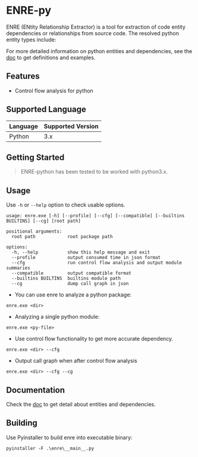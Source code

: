 # ENRE-py

ENRE (ENtity Relationship Extractor) is a tool for extraction of code entity dependencies or relationships from source code. The resolved python entity types include:


For more detailed information on python entities and dependencies, see the [doc](./docs) to get definitions and examples.
## Features
- Control flow analysis for python

## Supported Language
|Language|Supported Version|
|-|-|
|Python|3.x|

## Getting Started
> ENRE-python has been tested to be worked with python3.x.




## Usage
Use `-h` or `--help` option to check usable options.
```shell
usage: enre.exe [-h] [--profile] [--cfg] [--compatible] [--builtins BUILTINS] [--cg] [root path]

positional arguments:
  root path            root package path

options:
  -h, --help           show this help message and exit
  --profile            output consumed time in json format
  --cfg                run control flow analysis and output module summaries
  --compatible         output compatible format
  --builtins BUILTINS  builtins module path
  --cg                 dump call graph in json

```

- You can use enre to analyze a python package:
```
enre.exe <dir>
```

- Analyzing a single python module:
```
enre.exe <py-file>
```

- Use control flow functionality to get more accurate dependency.
```shell
enre.exe <dir> --cfg
```

- Output call graph when after control flow analysis
```shell
enre.exe <dir> --cfg --cg
```

## Documentation

Check the [doc](./docs) to get detail about entities and dependencies.

## Building
Use Pyinstaller to build enre into executable binary:
```shell
pyinstaller -F .\enre\__main__.py
```

